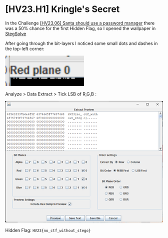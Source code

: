 # [HV23.H1] Kringle's Secret

In the Challenge [[HV23.06] Santa should use a password manager](../06/) there was a 50% chance for the first Hidden Flag, so I opened the wallpaper in [StegSolve](https://github.com/Giotino/stegsolve)

After going through the bit-layers I noticed some small dots and dashes in the top-left corner:

<img src="small_dots.png" alt="Small Dots" width="50%">

Analyze > Data Extract > Tick LSB of R,G,B :

![Data Extract](data_extract.png)

Hidden Flag: `HV23{no_ctf_without_stego}`